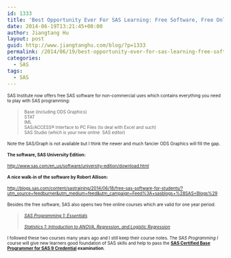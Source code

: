 ```yaml
---
id: 1333
title: 'Best Opportunity Ever For SAS Learning: Free Software, Free Online Courses'
date: 2014-06-19T13:21:45+00:00
author: Jiangtang Hu
layout: post
guid: http://www.jiangtanghu.com/blog/?p=1333
permalink: /2014/06/19/best-opportunity-ever-for-sas-learning-free-software-free-online-courses/
categories:
  - SAS
tags:
  - SAS
---
```

<font size="1">SAS Institute now offers free SAS software for non-commercial uses which contains everything you need to play with SAS programming:</font>

> <font size="1">Base (including ODS Graphics) <br />STAT <br />IML <br />SAS/ACCESS® Interface to PC Files (to deal with Excel and such) <br />SAS Studio (which is your new online&#160; SAS editor)</font>

<font size="1">Note the SAS/Graph is not available but I think the newer and much fancier ODS Graphics will fill the gap. </font>

**<font size="1">The software, SAS University Edition:</font>**

[<font size="1">http://www.sas.com/en_us/software/university-edition/download.html</font>](http://www.sas.com/en_us/software/university-edition/download.html "http://www.sas.com/en_us/software/university-edition/download.html")

**<font size="1">A nice walk-in of the software by Robert Allison:</font>**

[<font size="1">http://blogs.sas.com/content/sastraining/2014/06/18/free-sas-software-for-students/?utm_source=feedburner&utm_medium=feed&utm_campaign=Feed%3A+sasblogs+%28SAS+Blogs%29</font>](http://blogs.sas.com/content/sastraining/2014/06/18/free-sas-software-for-students/?utm_source=feedburner&utm_medium=feed&utm_campaign=Feed%3A+sasblogs+%28SAS+Blogs%29 "http://blogs.sas.com/content/sastraining/2014/06/18/free-sas-software-for-students/?utm_source=feedburner&utm_medium=feed&utm_campaign=Feed%3A+sasblogs+%28SAS+Blogs%29")

<font size="1">Besides the free software, SAS also opens two free online courses which are valid for one year period:</font>

> _<a href="https://support.sas.com/edu/schedules.html?ctry=us&id=277" target="_blank"><font size="1">SAS Programming 1: Essentials</font></a>_
> 
> <a href="https://support.sas.com/edu/schedules.html?id=1320&ctry=US" target="_blank"><em><font size="1">Statistics 1: Introduction to ANOVA, Regression, and Logistic Regression</font></em></a>

<p align="left">
  <font size="1">I followed these two courses many years ago and I still keep their course notes. The <em>SAS Programming I</em> course will give new learners good foundation of SAS skills and help to pass the <strong><a href="http://support.sas.com/certify/creds/bp.html" target="_blank">SAS Certified Base Programmer for SAS 9 Credential</a> examination</strong>. </font>
</p>